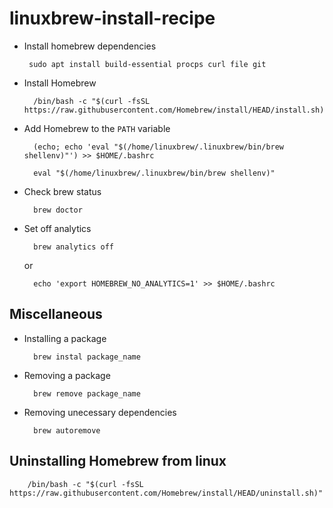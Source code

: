 # linuxbrew-install-recipe

- Install homebrew dependencies

       sudo apt install build-essential procps curl file git

- Install Homebrew

        /bin/bash -c "$(curl -fsSL https://raw.githubusercontent.com/Homebrew/install/HEAD/install.sh)"

- Add Homebrew to the <code>PATH</code> variable

        (echo; echo 'eval "$(/home/linuxbrew/.linuxbrew/bin/brew shellenv)"') >> $HOME/.bashrc
        
        eval "$(/home/linuxbrew/.linuxbrew/bin/brew shellenv)"

- Check brew status

        brew doctor

- Set off analytics

        brew analytics off

    or

        echo 'export HOMEBREW_NO_ANALYTICS=1' >> $HOME/.bashrc

## Miscellaneous

- Installing a package

        brew instal package_name

- Removing a package

        brew remove package_name

- Removing unecessary dependencies

        brew autoremove


## Uninstalling Homebrew from linux

        /bin/bash -c "$(curl -fsSL https://raw.githubusercontent.com/Homebrew/install/HEAD/uninstall.sh)"